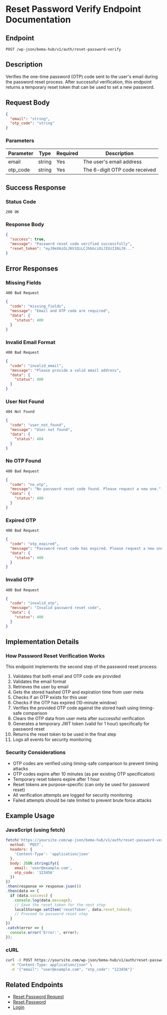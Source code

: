 # Reset Password Verify Endpoint Documentation

## Endpoint
```
POST /wp-json/bema-hub/v1/auth/reset-password-verify
```

## Description
Verifies the one-time password (OTP) code sent to the user's email during the password reset process. After successful verification, this endpoint returns a temporary reset token that can be used to set a new password.

## Request Body
```json
{
  "email": "string",
  "otp_code": "string"
}
```

### Parameters
| Parameter | Type   | Required | Description                   |
|-----------|--------|----------|-------------------------------|
| email     | string | Yes      | The user's email address      |
| otp_code  | string | Yes      | The 6-digit OTP code received |

## Success Response

### Status Code
```
200 OK
```

### Response Body
```json
{
  "success": true,
  "message": "Password reset code verified successfully",
  "reset_token": "eyJ0eXAiOiJKV1QiLCJhbGciOiJIUzI1NiJ9..."
}
```

## Error Responses

### Missing Fields
```
400 Bad Request
```
```json
{
  "code": "missing_fields",
  "message": "Email and OTP code are required",
  "data": {
    "status": 400
  }
}
```

### Invalid Email Format
```
400 Bad Request
```
```json
{
  "code": "invalid_email",
  "message": "Please provide a valid email address",
  "data": {
    "status": 400
  }
}
```

### User Not Found
```
404 Not Found
```
```json
{
  "code": "user_not_found",
  "message": "User not found",
  "data": {
    "status": 404
  }
}
```

### No OTP Found
```
400 Bad Request
```
```json
{
  "code": "no_otp",
  "message": "No password reset code found. Please request a new one.",
  "data": {
    "status": 400
  }
}
```

### Expired OTP
```
400 Bad Request
```
```json
{
  "code": "otp_expired",
  "message": "Password reset code has expired. Please request a new one.",
  "data": {
    "status": 400
  }
}
```

### Invalid OTP
```
400 Bad Request
```
```json
{
  "code": "invalid_otp",
  "message": "Invalid password reset code",
  "data": {
    "status": 400
  }
}
```

## Implementation Details

### How Password Reset Verification Works
This endpoint implements the second step of the password reset process:

1. Validates that both email and OTP code are provided
2. Validates the email format
3. Retrieves the user by email
4. Gets the stored hashed OTP and expiration time from user meta
5. Checks if an OTP exists for this user
6. Checks if the OTP has expired (10-minute window)
7. Verifies the provided OTP code against the stored hash using timing-safe comparison
8. Clears the OTP data from user meta after successful verification
9. Generates a temporary JWT token (valid for 1 hour) specifically for password reset
10. Returns the reset token to be used in the final step
11. Logs all events for security monitoring

### Security Considerations
- OTP codes are verified using timing-safe comparison to prevent timing attacks
- OTP codes expire after 10 minutes (as per existing OTP specification)
- Temporary reset tokens expire after 1 hour
- Reset tokens are purpose-specific (can only be used for password reset)
- All verification attempts are logged for security monitoring
- Failed attempts should be rate limited to prevent brute force attacks

## Example Usage

### JavaScript (using fetch)
```javascript
fetch('https://yoursite.com/wp-json/bema-hub/v1/auth/reset-password-verify', {
  method: 'POST',
  headers: {
    'Content-Type': 'application/json'
  },
  body: JSON.stringify({
    email: 'user@example.com',
    otp_code: '123456'
  })
})
.then(response => response.json())
.then(data => {
  if (data.success) {
    console.log(data.message);
    // Save the reset_token for the next step
    localStorage.setItem('resetToken', data.reset_token);
    // Proceed to password reset step
  }
})
.catch(error => {
  console.error('Error:', error);
});
```

### cURL
```bash
curl -X POST https://yoursite.com/wp-json/bema-hub/v1/auth/reset-password-verify \
  -H "Content-Type: application/json" \
  -d '{"email": "user@example.com", "otp_code": "123456"}'
```

## Related Endpoints
- [Reset Password Request](endpoint-auth-reset-password-request.md)
- [Reset Password](endpoint-auth-reset-password.md)
- [Login](endpoint-auth-login.md)